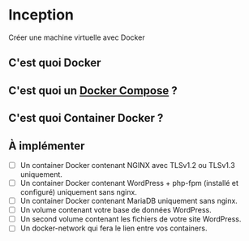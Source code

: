 # Inception
Créer une machine virtuelle avec Docker

## C'est quoi Docker

## C'est quoi un [Docker Compose](https://docs.docker.com/compose/) ?

## C'est quoi Container Docker ?

## À implémenter
* [ ] Un container Docker contenant NGINX avec TLSv1.2 ou TLSv1.3 uniquement.
* [ ] Un container Docker contenant WordPress + php-fpm (installé et configuré) uniquement sans nginx.
* [ ] Un container Docker contenant MariaDB uniquement sans nginx.
* [ ] Un volume contenant votre base de données WordPress.
* [ ] Un second volume contenant les fichiers de votre site WordPress.
* [ ] Un docker-network qui fera le lien entre vos containers.
